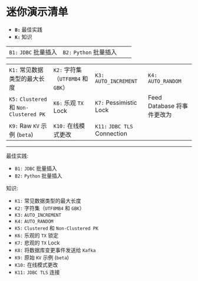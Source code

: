 # 迷你演示清单
+ **`B:`** 最佳实践
+ **`K:`** 知识

|                       |                         |      |      |
| :-------------------- | :---------------------- | :--- | :--- |
| `B1:` `JDBC` 批量插入 | `B2:` `Python` 批量插入 |      |      |

|                                         |                                    |                              |                            |
| :-------------------------------------- | :--------------------------------- | :--------------------------- | :------------------------- |
| `K1:` 常见数据类型的最大长度            | `K2:` 字符集（`UTF8MB4` 和 `GBK`） | `K3:` `AUTO_INCREMENT`       | `K4:` `AUTO_RANDOM`        |
| `K5:` `Clustered` 和 `Non-Clustered PK` | `K6:` 乐观 `TX` Lock               | `K7:` Pessimistic Lock       | Feed Database 将事件更改为 | `TX` `K8:` `Kafka` |
| `K9:` Raw `KV` 示例 (`beta`)            | `K10:` 在线模式更改                | `K11:` `JDBC TLS` Connection |                            |                    |

------------------------------------------------------------------------------------------------------------------------------------------------------------------------
最佳实践:
- `B1:` `JDBC` 批量插入
- `B2:` `Python` 批量插入

知识:
- `K1:` 常见数据类型的最大长度
- `K2:` 字符集（`UTF8MB4` 和 `GBK`）
- `K3:` `AUTO_INCREMENT`
- `K4:` `AUTO_RANDOM`
- `K5:` `Clustered` 和 `Non-Clustered PK`
- `K6:` 乐观的 `TX` 锁定
- `K7:` 悲观的 `TX` Lock
- `K8:` 将数据库变更事件发送给 `Kafka`
- `K9:` 原始 `KV` 示例 (`beta`)
- `K10:` 在线模式更改
- `K11:` `JDBC TLS` 连接
